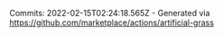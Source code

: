 Commits: 2022-02-15T02:24:18.565Z - Generated via https://github.com/marketplace/actions/artificial-grass
<br>
